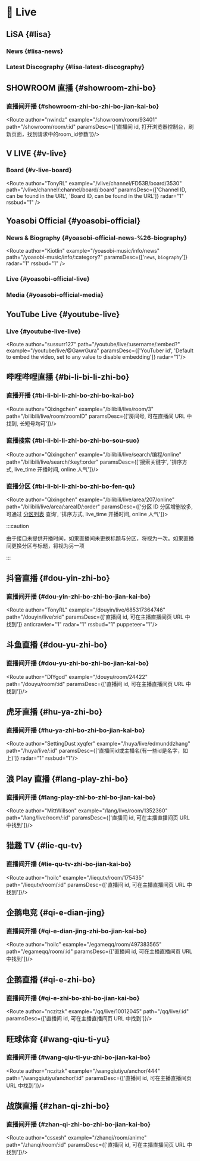 
# 🎥 Live

## LiSA {#lisa}

### News {#lisa-news}

<Route author="Kiotlin" example="/lxixsxa/info" path="/lxixsxa/info" radar="1" rssbud="1" />

### Latest Discography {#lisa-latest-discography}

<Route author="Kiotlin" example="/lxixsxa/disco" path="/lxixsxa/disco" radar="1" rssbud="1" />

## SHOWROOM 直播 {#showroom-zhi-bo}

### 直播间开播 {#showroom-zhi-bo-zhi-bo-jian-kai-bo}

<Route author="nwindz" example="/showroom/room/93401" path="/showroom/room/:id" paramsDesc={['直播间 id, 打开浏览器控制台，刷新页面，找到请求中的room_id参数']}/>

## V LIVE {#v-live}

### Board {#v-live-board}

<Route author="TonyRL" example="/vlive/channel/FD53B/board/3530" path="/vlive/channel/:channel/board/:board" paramsDesc={['Channel ID, can be found in the URL', 'Board ID, can be found in the URL']} radar="1" rssbud="1" />

## Yoasobi Official {#yoasobi-official}

### News & Biography {#yoasobi-official-news-%26-biography}

<Route author="Kiotlin" example="/yoasobi-music/info/news" path="/yoasobi-music/info/:category?" paramsDesc={['`news`, `biography`']} radar="1" rssbud="1" />

### Live {#yoasobi-official-live}

<Route author="Kiotlin" example="/yoasobi-music/live" path="/yoasobi-music/live" radar="1" rssbud="1" />

### Media {#yoasobi-official-media}

<Route author="Kiotlin" example="/yoasobi-music/media" path="/yoasobi-music/media" radar="1" rssbud="1" />

## YouTube Live {#youtube-live}

### Live {#youtube-live-live}

<Route author="sussurr127" path="/youtube/live/:username/:embed?" example="/youtube/live/@GawrGura" paramsDesc={['YouTuber id', 'Default to embed the video, set to any value to disable embedding']} radar="1"/>

## 哔哩哔哩直播 {#bi-li-bi-li-zhi-bo}

### 直播开播 {#bi-li-bi-li-zhi-bo-zhi-bo-kai-bo}

<Route author="Qixingchen" example="/bilibili/live/room/3" path="/bilibili/live/room/:roomID" paramsDesc={['房间号, 可在直播间 URL 中找到, 长短号均可']}/>

### 直播搜索 {#bi-li-bi-li-zhi-bo-zhi-bo-sou-suo}

<Route author="Qixingchen" example="/bilibili/live/search/编程/online" path="/bilibili/live/search/:key/:order" paramsDesc={['搜索关键字', '排序方式, live_time 开播时间, online 人气']}/>

### 直播分区 {#bi-li-bi-li-zhi-bo-zhi-bo-fen-qu}

<Route author="Qixingchen" example="/bilibili/live/area/207/online" path="/bilibili/live/area/:areaID/:order" paramsDesc={['分区 ID 分区增删较多, 可通过 [分区列表](https://api.live.bilibili.com/room/v1/Area/getList) 查询', '排序方式, live_time 开播时间, online 人气']}>

:::caution

由于接口未提供开播时间，如果直播间未更换标题与分区，将视为一次。如果直播间更换分区与标题，将视为另一项

:::

</Route>

## 抖音直播 {#dou-yin-zhi-bo}

### 直播间开播 {#dou-yin-zhi-bo-zhi-bo-jian-kai-bo}

<Route author="TonyRL" example="/douyin/live/685317364746" path="/douyin/live/:rid" paramsDesc={['直播间 id, 可在主播直播间页 URL 中找到']} anticrawler="1" radar="1" rssbud="1" puppeteer="1"/>

## 斗鱼直播 {#dou-yu-zhi-bo}

### 直播间开播 {#dou-yu-zhi-bo-zhi-bo-jian-kai-bo}

<Route author="DIYgod" example="/douyu/room/24422" path="/douyu/room/:id" paramsDesc={['直播间 id, 可在主播直播间页 URL 中找到']}/>

## 虎牙直播 {#hu-ya-zhi-bo}

### 直播间开播 {#hu-ya-zhi-bo-zhi-bo-jian-kai-bo}

<Route author="SettingDust xyqfer" example="/huya/live/edmunddzhang" path="/huya/live/:id" paramsDesc={['直播间id或主播名(有一些id是名字，如上)']} radar="1" rssbud="1"/>

## 浪 Play 直播 {#lang-play-zhi-bo}

### 直播间开播 {#lang-play-zhi-bo-zhi-bo-jian-kai-bo}

<Route author="MittWillson" example="/lang/live/room/1352360" path="/lang/live/room/:id" paramsDesc={['直播间 id, 可在主播直播间页 URL 中找到']}/>

## 猎趣 TV {#lie-qu-tv}

### 直播间开播 {#lie-qu-tv-zhi-bo-jian-kai-bo}

<Route author="hoilc" example="/liequtv/room/175435" path="/liequtv/room/:id" paramsDesc={['直播间 id, 可在主播直播间页 URL 中找到']}/>

## 企鹅电竞 {#qi-e-dian-jing}

### 直播间开播 {#qi-e-dian-jing-zhi-bo-jian-kai-bo}

<Route author="hoilc" example="/egameqq/room/497383565" path="/egameqq/room/:id" paramsDesc={['直播间 id, 可在主播直播间页 URL 中找到']}/>

## 企鹅直播 {#qi-e-zhi-bo}

### 直播间开播 {#qi-e-zhi-bo-zhi-bo-jian-kai-bo}

<Route author="nczitzk" example="/qq/live/10012045" path="/qq/live/:id" paramsDesc={['直播间 id, 可在主播直播间页 URL 中找到']}/>

## 旺球体育 {#wang-qiu-ti-yu}

### 直播间开播 {#wang-qiu-ti-yu-zhi-bo-jian-kai-bo}

<Route author="nczitzk" example="/wangqiutiyu/anchor/444" path="/wangqiutiyu/anchor/:id" paramsDesc={['直播间 id, 可在主播直播间页 URL 中找到']}/>

## 战旗直播 {#zhan-qi-zhi-bo}

### 直播间开播 {#zhan-qi-zhi-bo-zhi-bo-jian-kai-bo}

<Route author="cssxsh" example="/zhanqi/room/anime" path="/zhanqi/room/:id" paramsDesc={['直播间 id, 可在主播直播间页 URL 中找到']}/>

